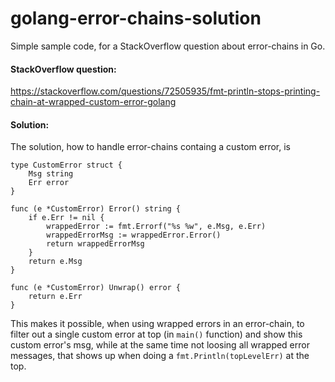 # golang-error-chains-solution
Simple sample code, for a StackOverflow question about error-chains in Go.

#### StackOverflow question:
https://stackoverflow.com/questions/72505935/fmt-println-stops-printing-chain-at-wrapped-custom-error-golang

#### Solution:
The solution, how to handle error-chains containg a custom error, is
```golang
type CustomError struct {
	Msg string
	Err error
}

func (e *CustomError) Error() string {
	if e.Err != nil {
		wrappedError := fmt.Errorf("%s %w", e.Msg, e.Err)
		wrappedErrorMsg := wrappedError.Error()
		return wrappedErrorMsg
	}
	return e.Msg
}

func (e *CustomError) Unwrap() error {
	return e.Err
}
```

This makes it possible, when using wrapped errors in an error-chain, to filter out a single custom error at top (in `main()` function) and show this custom error's msg, while at the same time not loosing all wrapped error messages, that shows up when doing a `fmt.Println(topLevelErr)` at the top.
